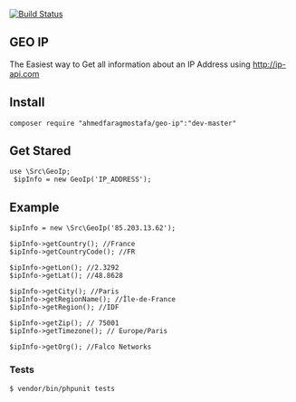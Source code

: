 [![Build Status](https://travis-ci.org/ahmedfaragmostafa/geoIp.svg?branch=master)](https://travis-ci.org/ahmedfaragmostafa/geoIp)

## GEO IP 

The Easiest way to Get all information about an IP Address using http://ip-api.com

## Install 
```
composer require "ahmedfaragmostafa/geo-ip":"dev-master"
```

## Get Stared
```
use \Src\GeoIp;
 $ipInfo = new GeoIp('IP_ADDRESS'); 
```

## Example 
```
$ipInfo = new \Src\GeoIp('85.203.13.62');

$ipInfo->getCountry(); //France
$ipInfo->getCountryCode(); //FR

$ipInfo->getLon(); //2.3292
$ipInfo->getLat(); //48.8628

$ipInfo->getCity(); //Paris
$ipInfo->getRegionName(); //Île-de-France
$ipInfo->getRegion(); //IDF

$ipInfo->getZip(); // 75001
$ipInfo->getTimezone(); // Europe/Paris

$ipInfo->getOrg(); //Falco Networks
```



### Tests
    $ vendor/bin/phpunit tests
